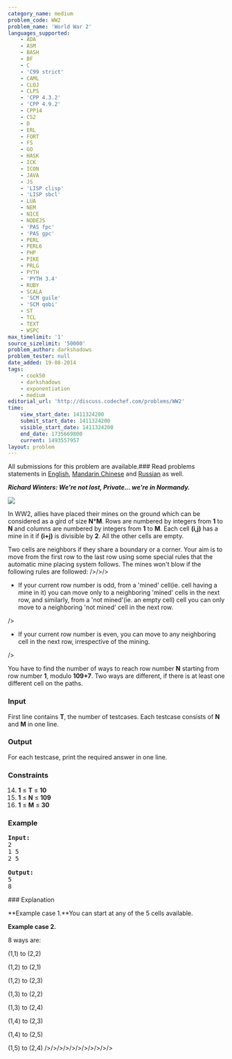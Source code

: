 ```yaml
---
category_name: medium
problem_code: WW2
problem_name: 'World War 2'
languages_supported:
    - ADA
    - ASM
    - BASH
    - BF
    - C
    - 'C99 strict'
    - CAML
    - CLOJ
    - CLPS
    - 'CPP 4.3.2'
    - 'CPP 4.9.2'
    - CPP14
    - CS2
    - D
    - ERL
    - FORT
    - FS
    - GO
    - HASK
    - ICK
    - ICON
    - JAVA
    - JS
    - 'LISP clisp'
    - 'LISP sbcl'
    - LUA
    - NEM
    - NICE
    - NODEJS
    - 'PAS fpc'
    - 'PAS gpc'
    - PERL
    - PERL6
    - PHP
    - PIKE
    - PRLG
    - PYTH
    - 'PYTH 3.4'
    - RUBY
    - SCALA
    - 'SCM guile'
    - 'SCM qobi'
    - ST
    - TCL
    - TEXT
    - WSPC
max_timelimit: '1'
source_sizelimit: '50000'
problem_author: darkshadows
problem_tester: null
date_added: 19-08-2014
tags:
    - cook50
    - darkshadows
    - exponentiation
    - medium
editorial_url: 'http://discuss.codechef.com/problems/WW2'
time:
    view_start_date: 1411324200
    submit_start_date: 1411324200
    visible_start_date: 1411324200
    end_date: 1735669800
    current: 1493557957
layout: problem
---
```

All submissions for this problem are available.###  Read problems statements in [English](http://www.codechef.com/download/translated/COOK50/english/WW2.pdf), [Mandarin Chinese](http://www.codechef.com/download/translated/COOK50/mandarin/WW2.pdf) and [Russian](http://www.codechef.com/download/translated/COOK50/russian/WW2.pdf) as well.

_**Richard Winters: We're not lost, Private... we're in Normandy.**_

![](//www.codechef.com/download/COOK50/ww2.jpg)

In WW2, allies have placed their mines on the ground which can be considered as a gird of size **N**\***M**. Rows are numbered by integers from **1** to **N** and columns are numbered by integers from **1** to **M**. Each cell **(i,j)** has a mine in it if **(i+j)** is divisible by **2**. All the other cells are empty.


Two cells are neighbors if they share a boundary or a corner. Your aim is to move from the first row to the last row using some special rules that the automatic mine placing system follows. The mines won't blow if the following rules are followed:
/>/>/>

- If your current row number is odd, from a 'mined' cell(ie. cell having a mine in it) you can move only to a neighboring 'mined' cells in the next row, and similarly, from a 'not mined'(ie. an empty cell) cell you can only move to a neighboring 'not mined' cell in the next row.

/>

- If your current row number is even, you can move to any neighboring cell in the next row, irrespective of the mining.


/>

You have to find the number of ways to reach row number **N** starting from row number **1**, modulo **109+7**. Two ways are different, if there is at least one different cell on the paths.

### Input

First line contains **T**, the number of testcases. Each testcase consists of **N** and **M** in one line.

### Output

For each testcase, print the required answer in one line.

### Constraints

14. **1** ≤ **T** ≤ **10**
15. **1** ≤ **N** ≤ **109**
16. **1** ≤ **M** ≤ **30**
### Example

<pre><b>Input:</b>
2
1 5
2 5

<b>Output:</b>
5
8
</pre>### Explanation

**Example case 1.**You can start at any of the 5 cells available.

**Example case 2.**

8 ways are:

(1,1) to (2,2)

(1,2) to (2,1)

(1,2) to (2,3)

(1,3) to (2,2)

(1,3) to (2,4)

(1,4) to (2,3)

(1,4) to (2,5)

(1,5) to (2,4)
/>/>/>/>/>/>/>/>/>/>/>
